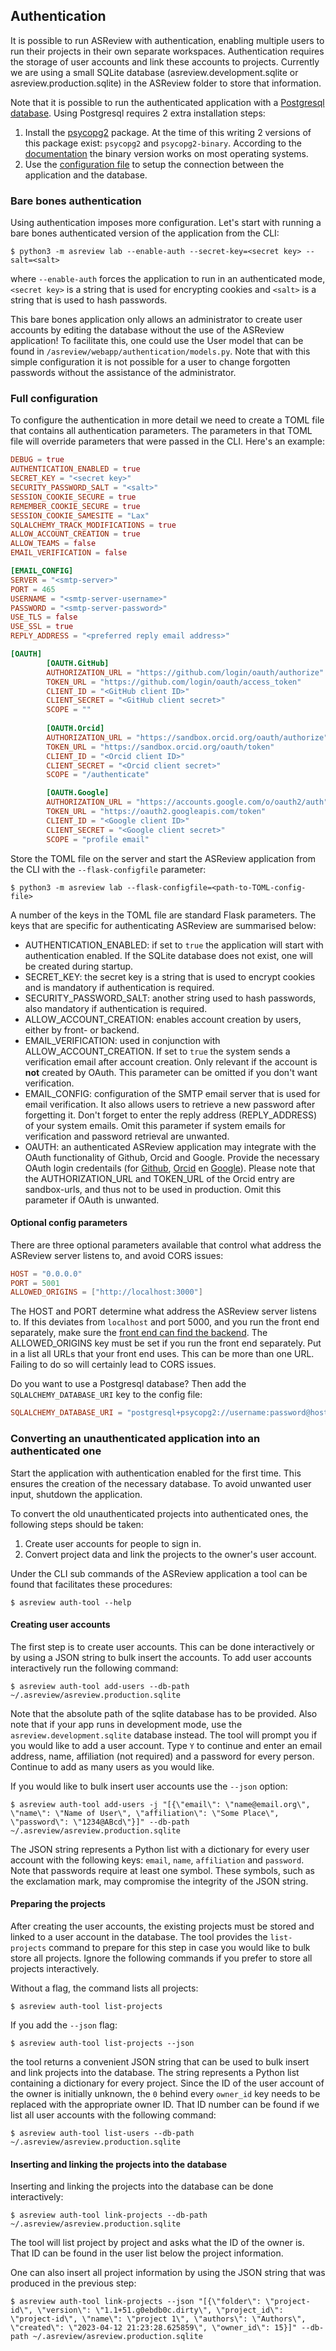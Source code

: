 ## Authentication

It is possible to run ASReview with authentication, enabling multiple users to run their
projects in their own separate workspaces. Authentication requires the storage of user
accounts and link these accounts to projects. Currently we are using a small SQLite 
database (asreview.development.sqlite or asreview.production.sqlite) in the ASReview 
folder to store that information.

Note that it is possible to run the authenticated application with a 
[Postgresql database](https://www.postgresql.org/). Using Postgresql requires 2 extra 
installation steps:
1. Install the [psycopg2](https://www.psycopg.org/docs/) package. At the time of this writing
2 versions of this package exist: `psycopg2` and `psycopg2-binary`. According to the
[documentation](https://www.psycopg.org/docs/install.html#quick-install) the binary 
version works on most operating systems.
2. Use the [configuration file](#full-configuration) to setup the connection 
between the application and the database.

### Bare bones authentication

Using authentication imposes more configuration. Let's start with running a bare bones
authenticated version of the application from the CLI:
```
$ python3 -m asreview lab --enable-auth --secret-key=<secret key> --salt=<salt>
```
where `--enable-auth` forces the application to run in an authenticated mode, 
`<secret key>` is a string that is used for encrypting cookies and `<salt>` is
a string that is used to hash passwords.

This bare bones application only allows an administrator to create user accounts by 
editing the database without the use of the ASReview application! To facilitate this,
one could use the User model that can be found in `/asreview/webapp/authentication/models.py`. Note that with this simple configuration it is not possible for a user to change forgotten passwords without the assistance of the administrator.

### Full configuration

To configure the authentication in more detail we need to create a TOML file that contains all authentication parameters. The parameters in that TOML file will override parameters that were passed in the CLI. Here's an example:
```toml
DEBUG = true
AUTHENTICATION_ENABLED = true
SECRET_KEY = "<secret key>"
SECURITY_PASSWORD_SALT = "<salt>"
SESSION_COOKIE_SECURE = true
REMEMBER_COOKIE_SECURE = true
SESSION_COOKIE_SAMESITE = "Lax"
SQLALCHEMY_TRACK_MODIFICATIONS = true
ALLOW_ACCOUNT_CREATION = true
ALLOW_TEAMS = false
EMAIL_VERIFICATION = false

[EMAIL_CONFIG]
SERVER = "<smtp-server>"
PORT = 465
USERNAME = "<smtp-server-username>"
PASSWORD = "<smtp-server-password>"
USE_TLS = false
USE_SSL = true
REPLY_ADDRESS = "<preferred reply email address>"

[OAUTH]
        [OAUTH.GitHub]
        AUTHORIZATION_URL = "https://github.com/login/oauth/authorize"
        TOKEN_URL = "https://github.com/login/oauth/access_token"
        CLIENT_ID = "<GitHub client ID>"
        CLIENT_SECRET = "<GitHub client secret>"
        SCOPE = ""
    
        [OAUTH.Orcid]
        AUTHORIZATION_URL = "https://sandbox.orcid.org/oauth/authorize"
        TOKEN_URL = "https://sandbox.orcid.org/oauth/token"
        CLIENT_ID = "<Orcid client ID>"
        CLIENT_SECRET = "<Orcid client secret>"
        SCOPE = "/authenticate"

        [OAUTH.Google]
        AUTHORIZATION_URL = "https://accounts.google.com/o/oauth2/auth"
        TOKEN_URL = "https://oauth2.googleapis.com/token"
        CLIENT_ID = "<Google client ID>"
        CLIENT_SECRET = "<Google client secret>"
        SCOPE = "profile email"
```
Store the TOML file on the server and start the ASReview application from the CLI with the
`--flask-configfile` parameter:
```
$ python3 -m asreview lab --flask-configfile=<path-to-TOML-config-file>
```
A number of the keys in the TOML file are standard Flask parameters. The keys that are specific for authenticating ASReview are summarised below:
*  AUTHENTICATION_ENABLED: if set to `true` the application will start with authentication enabled. If the SQLite database does not exist, one will be created during startup.
* SECRET_KEY: the secret key is a string that is used to encrypt cookies and is mandatory if authentication is required.
* SECURITY_PASSWORD_SALT: another string used to hash passwords, also mandatory if authentication is required.
* ALLOW_ACCOUNT_CREATION: enables account creation by users, either by front- or backend.
* EMAIL_VERIFICATION: used in conjunction with ALLOW_ACCOUNT_CREATION. If set to `true` the system sends a verification email after account creation. Only relevant if the account is __not__ created by OAuth. This parameter can be omitted if you don't want verification.
* EMAIL_CONFIG: configuration of the SMTP email server that is used for email verification. It also allows users to retrieve a new password after forgetting it. Don't forget to enter the reply address (REPLY_ADDRESS) of your system emails. Omit this parameter if system emails for verification and password retrieval are unwanted.
* OAUTH: an authenticated ASReview application may integrate with the OAuth functionality of Github, Orcid and Google. Provide the necessary OAuth login credentails (for [Github](https://docs.github.com/en/apps/oauth-apps/building-oauth-apps/creating-an-oauth-app), [Orcid](https://info.orcid.org/documentation/api-tutorials/api-tutorial-get-and-authenticated-orcid-id/) en [Google](https://support.google.com/cloud/answer/6158849?hl=en)). Please note that the AUTHORIZATION_URL and TOKEN_URL of the Orcid entry are sandbox-urls, and thus not to be used in production. Omit this parameter if OAuth is unwanted.

#### Optional config parameters

There are three optional parameters available that control what address the ASReview server listens to, and avoid CORS issues:

```toml
HOST = "0.0.0.0"
PORT = 5001
ALLOWED_ORIGINS = ["http://localhost:3000"]
```
The HOST and PORT determine what address the ASReview server listens to. If this deviates from `localhost` and port 5000, and you run the front end separately, make sure the [front end can find the backend](#front-end-development-and-connectioncors-issues). The ALLOWED_ORIGINS key must be set if you run the front end separately. Put in a list all URLs that your front end uses. This can be more than one URL. Failing to do so will certainly lead to CORS issues.

Do you want to use a Postgresql database? Then add the `SQLALCHEMY_DATABASE_URI` key to the config file:

```toml
SQLALCHEMY_DATABASE_URI = "postgresql+psycopg2://username:password@host:port/database_name"
```

### Converting an unauthenticated application into an authenticated one

Start the application with authentication enabled for the first time. This ensures the creation of the necessary database. To avoid unwanted user input, shutdown the application.

To convert the old unauthenticated projects into authenticated ones, the following steps should be taken:

1. Create user accounts for people to sign in.
2. Convert project data and link the projects to the owner's user account.

Under the CLI sub commands of the ASReview application a tool can be found that facilitates these procedures:

```
$ asreview auth-tool --help
```

#### Creating user accounts

The first step is to create user accounts. This can be done interactively or by using a JSON string to bulk insert the accounts. To add user accounts interactively run the following command:
```
$ asreview auth-tool add-users --db-path ~/.asreview/asreview.production.sqlite
```

Note that the absolute path of the sqlite database has to be provided. Also note that if your app runs in development mode, use the `asreview.development.sqlite` database instead. The tool will prompt you if you would like to add a user account. Type `Y` to continue and enter an email address, name, affiliation (not required) and a password for every person. Continue to add as many users as you would like.

If you would like to bulk insert user accounts use the `--json` option:
```
$ asreview auth-tool add-users -j "[{\"email\": \"name@email.org\", \"name\": \"Name of User\", \"affiliation\": \"Some Place\", \"password\": \"1234@ABcd\"}]" --db-path ~/.asreview/asreview.production.sqlite
```
The JSON string represents a Python list with a dictionary for every user account with the following keys: `email`, `name`, `affiliation` and `password`. Note that passwords require at least one symbol. These symbols, such as the exclamation mark, may compromise the integrity of the JSON string.

#### Preparing the projects

After creating the user accounts, the existing projects must be stored and linked to a user account in the database. The tool provides the `list-projects` command to prepare for this step in case you would like to bulk store all projects. Ignore the following commands if you prefer to store all projects interactively. 

Without a flag, the command lists all projects:
```
$ asreview auth-tool list-projects
```
If you add the `--json` flag:
```
$ asreview auth-tool list-projects --json
```
the tool returns a convenient JSON string that can be used to bulk insert and link projects into the database. The string represents a Python list containing a dictionary for every project. Since the ID of the user account of 
the owner is initially unknown, the `0` behind every `owner_id` key needs to be replaced with the appropriate owner ID. That ID number can be found if we list all user accounts with the following command:
```
$ asreview auth-tool list-users --db-path ~/.asreview/asreview.production.sqlite
```

#### Inserting and linking the projects into the database

Inserting and linking the projects into the database can be done interactively:
```
$ asreview auth-tool link-projects --db-path ~/.asreview/asreview.production.sqlite
```
The tool will list project by project and asks what the ID of the owner is. That ID can be found in the user list below the project information.

One can also insert all project information by using the JSON string that was produced in the previous step:
```
$ asreview auth-tool link-projects --json "[{\"folder\": \"project-id\", \"version\": \"1.1+51.g0ebdb0c.dirty\", \"project_id\": \"project-id\", \"name\": \"project 1\", \"authors\": \"Authors\", \"created\": \"2023-04-12 21:23:28.625859\", \"owner_id\": 15}]" --db-path ~/.asreview/asreview.production.sqlite
``` 
